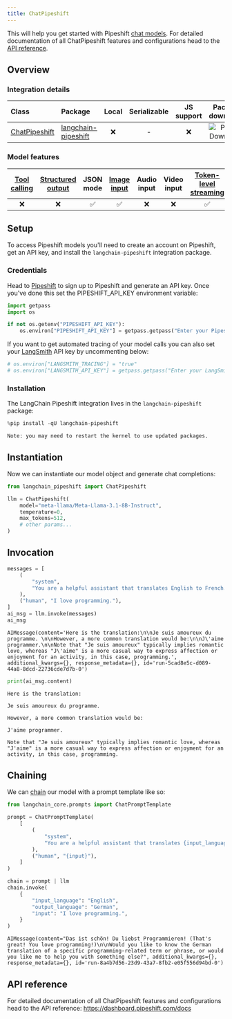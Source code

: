 ```yaml
---
title: ChatPipeshift
---
```


This will help you get started with Pipeshift [chat models](/oss/concepts/chat_models/). For detailed documentation of all ChatPipeshift features and configurations head to the [API reference](https://dashboard.pipeshift.com/docs).

## Overview
### Integration details

| Class | Package | Local | Serializable | JS support | Package downloads | Package latest |
| :--- | :--- | :---: | :---: |  :---: | :---: | :---: |
| [ChatPipeshift](https://dashboard.pipeshift.com/docs) | [langchain-pipeshift](https://pypi.org/project/langchain-pipeshift/) | ❌ | -| ❌ | ![PyPI - Downloads](https://img.shields.io/pypi/dm/langchain-pipeshift?style=flat-square&label=%20) | ![PyPI - Version](https://img.shields.io/pypi/v/langchain-pipeshift?style=flat-square&label=%20) |

### Model features
| [Tool calling](/oss/how-to/tool_calling) | [Structured output](/oss/how-to/structured_output/) | JSON mode | [Image input](/oss/how-to/multimodal_inputs/) | Audio input | Video input | [Token-level streaming](/oss/how-to/chat_streaming/) | Native async | [Token usage](/oss/how-to/chat_token_usage_tracking/) | [Logprobs](/oss/how-to/logprobs/) |
| :---: | :---: | :---: | :---: |  :---: | :---: | :---: | :---: | :---: | :---: |
| ❌ | ❌ | ✅ | ✅ | ❌ | ❌ | ✅ | ✅ | ✅ | - |

## Setup

To access Pipeshift models you'll need to create an account on Pipeshift, get an API key, and install the `langchain-pipeshift` integration package.

### Credentials

Head to [Pipeshift](https://dashboard.pipeshift.com) to sign up to Pipeshift and generate an API key. Once you've done this set the PIPESHIFT_API_KEY environment variable:


```python
import getpass
import os

if not os.getenv("PIPESHIFT_API_KEY"):
    os.environ["PIPESHIFT_API_KEY"] = getpass.getpass("Enter your Pipeshift API key: ")
```

If you want to get automated tracing of your model calls you can also set your [LangSmith](https://docs.smith.langchain.com/) API key by uncommenting below:


```python
# os.environ["LANGSMITH_TRACING"] = "true"
# os.environ["LANGSMITH_API_KEY"] = getpass.getpass("Enter your LangSmith API key: ")
```

### Installation

The LangChain Pipeshift integration lives in the `langchain-pipeshift` package:


```python
%pip install -qU langchain-pipeshift
```
```output
Note: you may need to restart the kernel to use updated packages.
```
## Instantiation

Now we can instantiate our model object and generate chat completions:


```python
from langchain_pipeshift import ChatPipeshift

llm = ChatPipeshift(
    model="meta-llama/Meta-Llama-3.1-8B-Instruct",
    temperature=0,
    max_tokens=512,
    # other params...
)
```

## Invocation


```python
messages = [
    (
        "system",
        "You are a helpful assistant that translates English to French. Translate the user sentence.",
    ),
    ("human", "I love programming."),
]
ai_msg = llm.invoke(messages)
ai_msg
```



```output
AIMessage(content='Here is the translation:\n\nJe suis amoureux du programme. \n\nHowever, a more common translation would be:\n\nJ\'aime programmer.\n\nNote that "Je suis amoureux" typically implies romantic love, whereas "J\'aime" is a more casual way to express affection or enjoyment for an activity, in this case, programming.', additional_kwargs={}, response_metadata={}, id='run-5cad8e5c-d089-44a8-8dcd-22736cde7d7b-0')
```



```python
print(ai_msg.content)
```
```output
Here is the translation:

Je suis amoureux du programme.

However, a more common translation would be:

J'aime programmer.

Note that "Je suis amoureux" typically implies romantic love, whereas "J'aime" is a more casual way to express affection or enjoyment for an activity, in this case, programming.
```
## Chaining

We can [chain](/oss/how-to/sequence/) our model with a prompt template like so:


```python
from langchain_core.prompts import ChatPromptTemplate

prompt = ChatPromptTemplate(
    [
        (
            "system",
            "You are a helpful assistant that translates {input_language} to {output_language}.",
        ),
        ("human", "{input}"),
    ]
)

chain = prompt | llm
chain.invoke(
    {
        "input_language": "English",
        "output_language": "German",
        "input": "I love programming.",
    }
)
```



```output
AIMessage(content="Das ist schön! Du liebst Programmieren! (That's great! You love programming!)\n\nWould you like to know the German translation of a specific programming-related term or phrase, or would you like me to help you with something else?", additional_kwargs={}, response_metadata={}, id='run-8a4b7d56-23d9-43a7-8fb2-e05f556d94bd-0')
```


## API reference

For detailed documentation of all ChatPipeshift features and configurations head to the API reference: https://dashboard.pipeshift.com/docs
